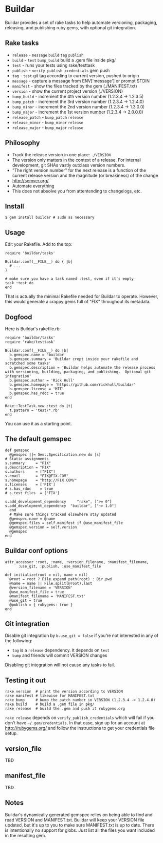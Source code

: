 Buildar
=======
Buildar provides a set of rake tasks to help automate versioning, packaging, releasing, and publishing ruby gems, with optional git integration.

Rake tasks
----------
* `release` - `message` `build` `tag` `publish`
* `build` - `test` `bump_build` build a .gem file inside pkg/
* `test` - runs your tests using rake/testtask
* `publish` - `verify publish credentials` gem push
* `tag` - `test` git tag according to current version, pushed to origin
* `message` - capture a message from ENV['message'] or prompt STDIN
* `manifest` - show the files tracked by the gem (./MANIFEST.txt)
* `version` - show the current project version (./VERSION)
* `bump_build` - increment the 4th version number (1.2.3.4 -> 1.2.3.5)
* `bump_patch` - increment the 3rd version number (1.2.3.4 -> 1.2.4.0)
* `bump_minor` - increment the 2nd version number (1.2.3.4 -> 1.3.0.0)
* `bump_major` - increment the 1st version number (1.2.3.4 -> 2.0.0.0)
* `release_patch` - `bump_patch` `release`
* `release_minor` - `bump_minor` `release`
* `release_major` - `bump_major` `release`

Philosophy
----------
* Track the release version in one place: `./VERSION`
* The version only matters in the context of a release.  For internal development, git SHAs vastly outclass version numbers.
* "The right version number" for the next release is a function of the current release version and the magnitude (or breakiness) of the change
* http://semver.org/
* Automate everything
* This does not absolve you from attentending to changelogs, etc.

Install
-------
    $ gem install buildar # sudo as necessary

Usage
-----
Edit your Rakefile.  Add to the top:

    require 'buildar/tasks'

    Buildar.conf(__FILE__) do { |b|
      # ...
    }

    # make sure you have a task named :test, even if it's empty
    task :test do
    end

That is actually the minimal Rakefile needed for Buildar to operate.  However, this would generate a crappy gems full of "FIX" throughout its metadata.

Dogfood
-------
Here is Buildar's rakefile.rb:

    require 'buildar/tasks'
    require 'rake/testtask'

    Buildar.conf(__FILE__) do |b|
      b.gemspec.name = 'buildar'
      b.gemspec.summary = 'Buildar crept inside your rakefile and scratched some tasks'
      b.gemspec.description = 'Buildar helps automate the release process with versioning, building, packaging, and publishing.  Optional git integration'
      b.gemspec.author = 'Rick Hull'
      b.gemspec.homepage = 'https://github.com/rickhull/buildar'
      b.gemspec.license = 'MIT'
      b.gemspec.has_rdoc = true
    end

    Rake::TestTask.new :test do |t|
      t.pattern = 'test/*.rb'
    end

You can use it as a starting point.

The default gemspec
-------------------
    def gemspec
      @gemspec ||= Gem::Specification.new do |s|
	# Static assignments
	s.summary     = "FIX"
	s.description = "FIX"
	s.authors     = ["FIX"]
	s.email       = "FIX@FIX.COM"
	s.homepage    = "http://FIX.COM/"
	s.licenses    = ['FIX']
	# s.has_rdoc    = true
	# s.test_files  = ['FIX']

	s.add_development_dependency     "rake", [">= 0"]
	s.add_development_dependency  "buildar", ["~> 1.0"]
      end
      # Make sure things tracked elsewhere stay updated
      @gemspec.name = @name
      @gemspec.files = self.manifest if @use_manifest_file
      @gemspec.version = self.version
      @gemspec
    end

Buildar conf options
--------------------
    attr_accessor :root, :name, :version_filename, :manifest_filename,
		  :use_git, :publish, :use_manifest_file

    def initialize(root = nil, name = nil)
      @root = root ? File.expand_path(root) : Dir.pwd
      @name = name || File.split(@root).last
      @version_filename = 'VERSION'
      @use_manifest_file = true
      @manifest_filename = 'MANIFEST.txt'
      @use_git = true
      @publish = { rubygems: true }
    end

Git integration
---------------
Disable git integration by `b.use_git = false` if you're not interested in any of the following:

* `tag` is a `release` dependency.  It depends on `test`
* `bump` and friends will commit VERSION changes

Disabling git integration will not cause any tasks to fail.

Testing it out
--------------
    rake version  # print the version according to VERSION
    rake manifest # likewise for MANIFEST.txt
    rake bump     # bump the patch number in VERSION (1.2.3.4 -> 1.2.4.0)
    rake build    # build a .gem file in pkg/
    rake release  # build the .gem and push it rubygems.org

`rake release` depends on `verify_publish_credentials` which will fail if you don't have `~/.gem/credentials`.  In that case, sign up for an account at http://rubygems.org/ and follow the instructions to get your credentials file setup.

version_file
------------
TBD

manifest_file
-------------
TBD

Notes
-----
Buildar's dynamically generated gemspec relies on being able to find and read VERSION and MANIFEST.txt.  Buildar will keep your VERSION file updated, but it's up to you to make sure MANIFEST.txt is up to date.  There is intentionally no support for globs.  Just list all the files you want included in the resulting gem.
